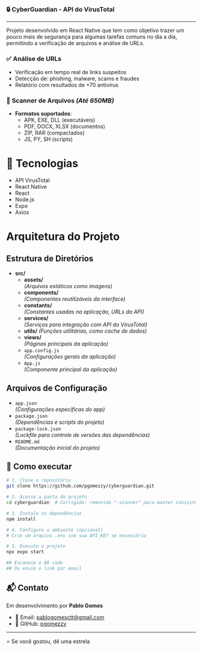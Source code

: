 ### 🔒 CyberGuardian - API do VirusTotal
---
Projeto desenvolvido em React Native que tem como objetivo trazer um pouco mais de segurança para algumas tarefas comuns no dia a dia, permitindo a verificação de arquivos e análise de URLs.

### ✅ **Análise de URLs**
- Verificação em tempo real de links suspeitos
- Detecção de: phishing, malware, scams e fraudes
- Relatório com resultados de +70 antivírus

### 📂 **Scanner de Arquivos** *(Até 650MB)*
- **Formatos suportados**:
  - APK, EXE, DLL (executáveis)
  - PDF, DOCX, XLSX (documentos)
  - ZIP, RAR (compactados)
  - JS, PY, SH (scripts)

 
# 🔧 Tecnologias
- API VirusTotal
- React Native
- React
- Node.js
- Expo
- Axios
# Arquitetura do Projeto

## Estrutura de Diretórios

- **src/**  
  - **assets/**  
    _(Arquivos estáticos como imagens)_
  - **components/**   
    _(Componentes reutilizáveis da interface)_
  - **constants/**    
    _(Constantes usadas na aplicação, URLs da API)_
  - **services/**   
    _(Serviços para integração com API do VirusTotal)_
  - **utils/** 
    _(Funções utilitárias, como cache de dados)_
  - **views/**    
    _(Páginas principais da aplicação)_
  - `app.config.js`  
  _(Configurações gerais da aplicação)_
  - `App.js`  
  _(Componente principal da aplicação)_

## Arquivos de Configuração
- `app.json`  
_(Configurações específicas do app)_
- `package.json`  
_(Dependências e scripts do projeto)_
- `package-lock.json`  
_(Lockfile para controle de versões das dependências)_
- `README.md`  
_(Documentação inicial do projeto)_

## 🚀 Como executar

```bash
# 1. Clone o repositório
git clone https://github.com/pgomezzy/cyberguardian.git

# 2. Acesse a pasta do projeto
cd cyberguardian  # Corrigido: removido "-scanner" para manter consistência com o URL do repositório

# 3. Instale as dependências
npm install

# 4. Configure o ambiente (opcional)
# Crie um arquivo .env com sua API_KEY se necessário

# 5. Execute o projeto
npx expo start

## Escaneie o QR code 
## Ou envie o link por email
```

## 📬 Contato

Em desenvolvimento por **Pablo Gomes**  

- 📧 Email: pablogomesctt@gmail.com  
- 🔗 GitHub: [pgomezzy](https://github.com/pgomezzy)  
---
⭐️  Se você gostou, dê uma estrela 
